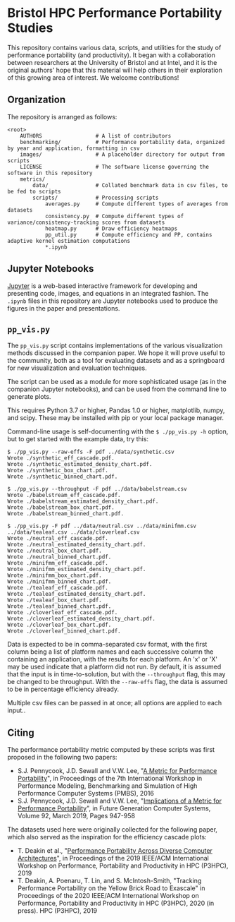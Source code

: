 Bristol HPC Performance Portability Studies
===========================================

This repository contains various data, scripts, and utilities for the study of performance portability (and productivity). It began with a collaboration between researchers at the University of Bristol and at Intel, and it is the original authors' hope that this material will help others in their exploration of this growing area of interest.  We welcome contributions!

## Organization ##

The repository is arranged as follows:

    <root>
        AUTHORS                 # A list of contributors
        benchmarking/           # Performance portability data, organized by year and application, formatting in csv
        images/                 # A placeholder directory for output from scripts
        LICENSE                 # The software license governing the software in this repository
        metrics/
            data/               # Collated benchmark data in csv files, to be fed to scripts
            scripts/            # Processing scripts
                averages.py     # Compute different types of averages from datasets
                consistency.py  # Compute different types of variance/consistency-tracking scores from datasets
                heatmap.py      # Draw efficiency heatmaps
                pp_util.py      # Compute efficiency and PP, contains adaptive kernel estimation computations
                *.ipynb

## Jupyter Notebooks ##

[Jupyter](jupyter.org "Jupyter website") is a web-based interactive framework for developing and presenting code, images, and equations in an integrated fashion. The `.ipynb` files in this repository are Jupyter notebooks used to produce the figures in the paper and presentations.

## `pp_vis.py` ##

The `pp_vis.py` script contains implementations of the various visualization methods discussed in the companion paper. We hope it will prove useful to the community, both as a tool for evaluating datasets and as a springboard for new visualization and evaluation techniques.

The script can be used as a module for more sophisticated usage (as in the companion Jupyter notebooks), and can be used from the command line to generate plots.

This requires Python 3.7 or higher, Pandas 1.0 or higher, matplotlib, numpy, and scipy. These may be installed with pip or your local package manager.

Command-line usage is self-documenting with the `$ ./pp_vis.py -h` option, but to get started with the example data, try this:

    $ ./pp_vis.py --raw-effs -F pdf ../data/synthetic.csv
    Wrote ./synthetic_eff_cascade.pdf.
    Wrote ./synthetic_estimated_density_chart.pdf.
    Wrote ./synthetic_box_chart.pdf.
    Wrote ./synthetic_binned_chart.pdf.

    $ ./pp_vis.py --throughput -F pdf ../data/babelstream.csv
    Wrote ./babelstream_eff_cascade.pdf.
    Wrote ./babelstream_estimated_density_chart.pdf.
    Wrote ./babelstream_box_chart.pdf.
    Wrote ./babelstream_binned_chart.pdf.

    $ ./pp_vis.py -F pdf ../data/neutral.csv ../data/minifmm.csv ../data/tealeaf.csv ../data/cloverleaf.csv
    Wrote ./neutral_eff_cascade.pdf.
    Wrote ./neutral_estimated_density_chart.pdf.
    Wrote ./neutral_box_chart.pdf.
    Wrote ./neutral_binned_chart.pdf.
    Wrote ./minifmm_eff_cascade.pdf.
    Wrote ./minifmm_estimated_density_chart.pdf.
    Wrote ./minifmm_box_chart.pdf.
    Wrote ./minifmm_binned_chart.pdf.
    Wrote ./tealeaf_eff_cascade.pdf.
    Wrote ./tealeaf_estimated_density_chart.pdf.
    Wrote ./tealeaf_box_chart.pdf.
    Wrote ./tealeaf_binned_chart.pdf.
    Wrote ./cloverleaf_eff_cascade.pdf.
    Wrote ./cloverleaf_estimated_density_chart.pdf.
    Wrote ./cloverleaf_box_chart.pdf.
    Wrote ./cloverleaf_binned_chart.pdf.

Data is expected to be in comma-separated csv format, with the first column being a list of platform names and each successive column the containing an application, with the results for each platform. An 'x' or 'X' may be used indicate that a platform did not run. By default, it is assumed that the input is in time-to-solution, but with the `--throughput` flag, this may be changed to be throughput. With the `--raw-effs` flag, the data is assumed to be in percentage efficiency already.

Multiple csv files can be passed in at once; all options are applied to each input..

## Citing

The performance portability metric computed by these scripts was first proposed in the following two papers:
- S.J. Pennycook, J.D. Sewall and V.W. Lee, "[A Metric for Performance Portability](https://arxiv.org/abs/1611.07409)", in Proceedings of the 7th International Workshop in Performance Modeling, Benchmarking and Simulation of High Performance Computer Systems (PMBS), 2016
- S.J. Pennycook, J.D. Sewall and V.W. Lee, "[Implications of a Metric for Performance Portability](https://doi.org/10.1016/j.future.2017.08.007)", in Future Generation Computer Systems, Volume 92, March 2019, Pages 947-958

The datasets used here were originally collected for the following paper, which also served as the inspiration for the efficiency cascade plots:
- T. Deakin et al., "[Performance Portability Across Diverse Computer Architectures](https://doi.org/10.1109/P3HPC49587.2019.00006)", in Proceedings of the 2019 IEEE/ACM International Workshop on Performance, Portability and Productivity in HPC (P3HPC), 2019
- T. Deakin, A. Poenaru, T. Lin, and S. McIntosh-Smith, "Tracking Performance Portability on the Yellow Brick Road to Exascale" in Proceedings of the 2020 IEEE/ACM International Workshop on Performance, Portability and Productivity in HPC (P3HPC), 2020 (in press).
HPC (P3HPC), 2019
